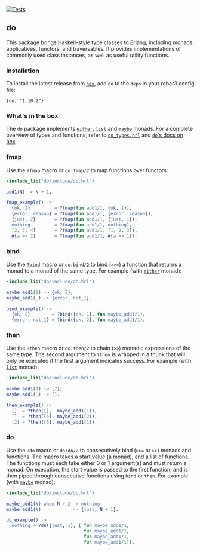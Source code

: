 [![Tests](https://github.com/moritzploss/do/actions/workflows/tests.yml/badge.svg)](https://github.com/moritzploss/do/actions/workflows/tests.yml)

## do

This package brings Haskell-style type classes to Erlang, including
monads, applicatives, functors, and traversables. It provides implementations
of commonly used class instances, as well as useful utility functions.

### Installation

To install the latest release from [`hex`](https://hex.pm/packages/do), add
`do` to the `deps` in your rebar3 config file:

    {do, "1.10.2"}

### What's in the box

The `do` package implements [`either`](./src/do_either.erl), [`list`](./src/do_list.erl) and [`maybe`](./src/do_maybe.erl) monads. For a complete overview
of types and functions, refer to [`do_types.hrl`](./include/do_types.hrl) and [`do`'s docs on hex](https://hexdocs.pm/do/).

### fmap

Use the `?fmap` macro or `do:fmap/2` to map functions over functors:

```erlang
-include_lib("do/include/do.hrl").

add1(N) -> N + 1.

fmap_example() ->
  {ok, 2}         = ?fmap(fun add1/1, {ok, 1}),
  {error, reason} = ?fmap(fun add1/1, {error, reason}),
  {just, 2}       = ?fmap(fun add1/1, {just, 1}),
  nothing         = ?fmap(fun add1/1, nothing),
  [2, 3, 4]       = ?fmap(fun add1/1, [1, 2, 3]),
  #{a => 2}       = ?fmap(fun add1/1, #{a => 1}).
```

### bind

Use the `?bind` macro or `do:bind/2` to bind (`>>=`) a function that returns a
monad to a monad of the same type. For example (with
[`either`](./src/do_either.erl) monad):

```erlang
-include_lib("do/include/do.hrl").

maybe_add1(1) -> {ok, 2};
maybe_add1(_) -> {error, not_1}.

bind_example() ->
  {ok, 2}        = ?bind({ok, 1}, fun maybe_add1/1),
  {error, not_1} = ?bind({ok, 2}, fun maybe_add1/1).
```

### then

Use the `?then` macro or `do:then/2` to chain (`>>`) monadic expressions of the
same type. The second argument to `?then` is wrapped in a thunk that will only
be executed if the first argument indicates success. For example (with
[`list`](./src/do_list.erl) monad):

```erlang
-include_lib("do/include/do.hrl").

maybe_add1(1) -> [2];
maybe_add1(_) -> [].

then_example() ->
  []  = ?then([],  maybe_add1(1)),
  []  = ?then([5], maybe_add1(2)),
  [2] = ?then([5], maybe_add1(1)).
```

### do

Use the `?do` macro or `do:do/2` to consecutively bind (`>>=` or `>>`) monads
and functions. The macro takes a start value (a monad), and a list of functions.
The functions must each take either 0 or 1 argument(s) and must return a monad.
On execution, the start value is passed to the first function, and is then
piped through consecutive functions using `bind` or `then`. For example (with
[`maybe`](./src/do_maybe.erl) monad):

```erlang
-include_lib("do/include/do.hrl").

maybe_add1(N) when N > 2 -> nothing;
maybe_add1(N)            -> {just, N + 1}.

do_example() ->
  nothing = ?do({just, 1}, [ fun maybe_add1/1,
                             fun maybe_add1/1,
                             fun maybe_add1/1,
                             fun maybe_add1/1]).
```
